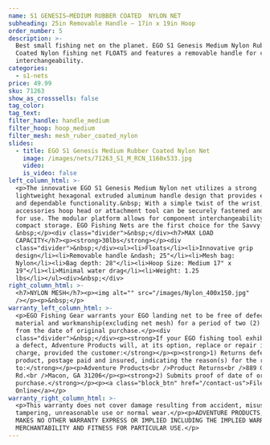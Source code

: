 ```yaml
---
name: S1 GENESIS—MEDIUM RUBBER COATED  NYLON NET
subheading: 25in Removable Handle — 17in x 19in Hoop
order_number: 5
description: >-
  Best small fishing net on the planet. EGO S1 Genesis Medium Nylon Rubber
  Coated Nylon fishing net FLOATS and features a removable handle for component
  interchangeability.
categories:
  - s1-nets
price: 49.99
sku: 71263
show_as_crosssells: false
tag_color:
tag_text:
filter_handle: handle_medium
filter_hoop: hoop_medium
filter_mesh: mesh_ruber_coated_nylon
slides:
  - title: EGO S1 Genesis Medium Rubber Coated Nylon Net
    image: /images/nets/71263_S1_M_RCN_1160x533.jpg
    video:
    is_video: false
left_column_html: >-
  <p>The innovative EGO S1 Genesis Medium Nylon net utilizes a strong
  lightweight hexagonal extruded aluminum handle design that provides economical
  and dependable functionality.&nbsp; With a simple twist of the wrist, any EGO
  accessories hoop head or attachment tool can be securely fastened and ready
  for use. The modular platform allows for component interchangeability and
  compact storage. EGO Fishing Nets are the first choice for the Savvy angler.
  &nbsp;</p><div class="divider">&nbsp;</div><h7>MAX LOAD
  CAPACITY</h7><p><strong>30lbs</strong></p><div
  class="divider">&nbsp;</div><ul><li>Floats</li><li>Innovative grip
  design</li><li>Removable handle &ndash; 25"</li><li>Mesh bag:
  Nylon</li><li>Bag depth: 28"</li><li>Hoop Size: Medium 17" x
  19"</li><li>Minimal water drag</li><li>Weight: 1.25
  lbs</li></ul><div>&nbsp;</div>
right_column_html: >-
  <h7>NYLON MESH</h7><p><img alt="" src="/images/Nylon_400x150.jpg"
  /></p><p>&nbsp;</p>
warranty_left_column_html: >-
  <p>EGO Fishing Gear warrants your EGO landing net to be free of defects in
  material and workmanship(excluding net mesh) for a period of two (2) years
  from the date of original purchase.</p><div
  class="divider">&nbsp;</div><p><strong>If your EGO fishing tool exhibits such
  a defect, Adventure Products will, at its option, replace or repair it without
  charge, provided the customer:</strong></p><p><strong>1) Returns defective
  product, postage paid and insured, indicating the reason(s) for the return
  to:</strong></p><p>Adventure Products<br />Product Returns<br />889 Guy Paine
  Rd.<br />Macon, GA 31206</p><p><strong>2) Submits proof of date of original
  purchase.</strong></p><p><a class="block_btn" href="/contact-us">File Claim
  Online</a></p>
warranty_right_column_html: >-
  <p>This warranty does not cover damage resulting from accident, misuse, abuse,
  tampering, unreasonable use or normal wear.</p><p>ADVENTURE PRODUCTS, INC.
  MAKES NO OTHER WARRANTY EXPRESS OR IMPLIED INCLUDING THE IMPLIED WARRANTIES OF
  MERCHANTABILITY AND FITNESS FOR PARTICULAR USE.</p>
---
```

